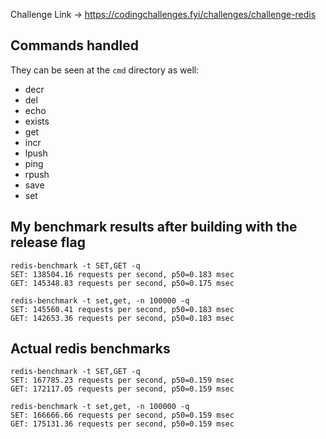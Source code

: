 Challenge Link -> https://codingchallenges.fyi/challenges/challenge-redis

## Commands handled

They can be seen at the `cmd` directory as well:

- decr
- del
- echo
- exists
- get
- incr
- lpush
- ping
- rpush
- save
- set

## My benchmark results after building with the release flag

```
redis-benchmark -t SET,GET -q
SET: 138504.16 requests per second, p50=0.183 msec
GET: 145348.83 requests per second, p50=0.175 msec
```

```
redis-benchmark -t set,get, -n 100000 -q
SET: 145560.41 requests per second, p50=0.183 msec
GET: 142653.36 requests per second, p50=0.183 msec
```

## Actual redis benchmarks

```
redis-benchmark -t SET,GET -q
SET: 167785.23 requests per second, p50=0.159 msec
GET: 172117.05 requests per second, p50=0.159 msec
```

```
redis-benchmark -t set,get, -n 100000 -q
SET: 166666.66 requests per second, p50=0.159 msec
GET: 175131.36 requests per second, p50=0.159 msec
```
